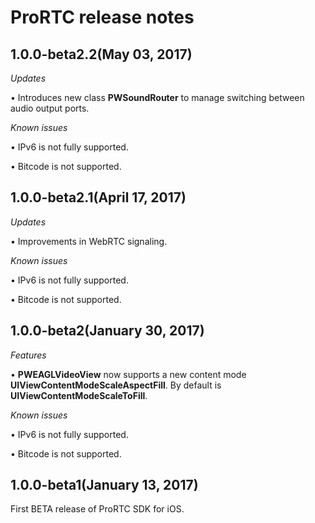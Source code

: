ProRTC release notes
==============================

## 1.0.0-beta2.2(May 03, 2017)

*Updates*

• Introduces new class **PWSoundRouter** to manage switching between audio output ports.

*Known issues*

• IPv6 is not fully supported.

• Bitcode is not supported.

## 1.0.0-beta2.1(April 17, 2017)

*Updates*

• Improvements in WebRTC signaling.

*Known issues*

• IPv6 is not fully supported.

• Bitcode is not supported.

## 1.0.0-beta2(January 30, 2017)

*Features*

  • **PWEAGLVideoView** now supports a new content mode **UIViewContentModeScaleAspectFill**. By default is **UIViewContentModeScaleToFill**.

*Known issues*

  • IPv6 is not fully supported.
  
  • Bitcode is not supported.

## 1.0.0-beta1(January 13, 2017)

First BETA release of ProRTC SDK for iOS.

